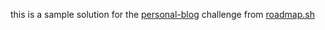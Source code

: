 this is a sample solution for the [personal-blog](https://roadmap.sh/projects/personal-blog) challenge from  [roadmap.sh](https://roadmap.sh)
